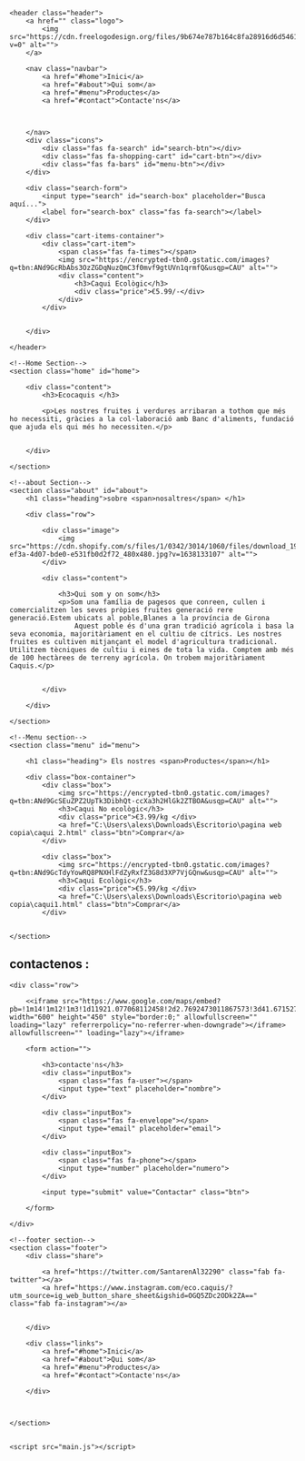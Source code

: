 <!DOCTYPE html>
<html lang="en">

<head>
    <meta charset="UTF-8">
    <meta http-equiv="X-UA-Compatible" content="IE=edge">
    <meta name="viewport" content="width=device-width, initial-scale=1.0">
    <title>Ecocaquis</title>
    <!--Font-awesome-->
    <link rel="stylesheet" href="https://cdnjs.cloudflare.com/ajax/libs/font-awesome/6.0.0/css/all.min.css">
    <!--Css-->
    <link rel="stylesheet" href="estilos.css">
</head>
<body>


    <header class="header">
        <a href="" class="logo">
            <img src="https://cdn.freelogodesign.org/files/9b674e787b164c8fa28916d6d5461996/thumb/logo_200x200.png?v=0" alt="">
        </a>

        <nav class="navbar">
            <a href="#home">Inici</a>
            <a href="#about">Qui som</a>
            <a href="#menu">Productes</a>
            <a href="#contact">Contacte'ns</a>
            
           

        </nav>
        <div class="icons">
            <div class="fas fa-search" id="search-btn"></div>
            <div class="fas fa-shopping-cart" id="cart-btn"></div>
            <div class="fas fa-bars" id="menu-btn"></div>
        </div>

        <div class="search-form">
            <input type="search" id="search-box" placeholder="Busca aquí...">
            <label for="search-box" class="fas fa-search"></label>
        </div>

        <div class="cart-items-container">
            <div class="cart-item">
                <span class="fas fa-times"></span>
                <img src="https://encrypted-tbn0.gstatic.com/images?q=tbn:ANd9GcRbAbs3OzZGDqNuzQmC3f0mvf9gtUVn1qrmfQ&usqp=CAU" alt="">
                <div class="content">
                    <h3>Caqui Ecològic</h3>
                    <div class="price">€5.99/-</div>
                </div>
            </div>
            
            
        </div>

    </header>

    <!--Home Section-->
    <section class="home" id="home">
        
        <div class="content">
            <h3>Ecocaquis </h3>
            
            <p>Les nostres fruites i verdures arribaran a tothom que més ho necessiti, gràcies a la col·laboració amb Banc d'aliments, fundació que ajuda els qui més ho necessiten.</p>
            
            
        </div>
        
    </section>

    <!--about Section-->
    <section class="about" id="about">
        <h1 class="heading">sobre <span>nosaltres</span> </h1>

        <div class="row">

            <div class="image">
                <img src="https://cdn.shopify.com/s/files/1/0342/3014/1060/files/download_1919dfc0-ef3a-4d07-bde0-e531fb0d2f72_480x480.jpg?v=1638133107" alt="">
            </div>
            
            <div class="content">
                
                <h3>Qui som y on som</h3>
                <p>Som una família de pagesos que conreen, cullen i comercialitzen les seves pròpies fruites generació rere generació.Estem ubicats al poble,Blanes a la província de Girona
                    Aquest poble és d'una gran tradició agrícola i basa la seva economia, majoritàriament en el cultiu de cítrics. Les nostres fruites es cultiven mitjançant el model d'agricultura tradicional. Utilitzem tècniques de cultiu i eines de tota la vida. Comptem amb més de 100 hectàrees de terreny agrícola. On trobem majoritàriament Caquis.</p>
               
                
            </div>

        </div>

    </section>

    <!--Menu section-->
    <section class="menu" id="menu">

        <h1 class="heading"> Els nostres <span>Productes</span></h1>

        <div class="box-container">
            <div class="box">
                <img src="https://encrypted-tbn0.gstatic.com/images?q=tbn:ANd9GcSEuZPZ2UpTk3DibhQt-ccXa3h2HlGk2ZTBOA&usqp=CAU" alt="">
                <h3>Caqui No ecològic</h3>
                <div class="price">€3.99/kg </div>
                <a href="C:\Users\alexs\Downloads\Escritorio\pagina web copia\caqui 2.html" class="btn">Comprar</a>
            </div>

            <div class="box">
                <img src="https://encrypted-tbn0.gstatic.com/images?q=tbn:ANd9GcTdyYowRQ8PNXHlFdZyRxfZ3G8d3XP7VjGQnw&usqp=CAU" alt="">
                <h3>Caqui Ecològic</h3>
                <div class="price">€5.99/kg </div>
                <a href="C:\Users\alexs\Downloads\Escritorio\pagina web copia\caqui1.html" class="btn">Comprar</a>
            </div>


    </section>
<!--contact section-->
<section class="contact" id="contact">
    <h1 class="heading">  <span>contactenos</span> : </h1>

    <div class="row">

        <<iframe src="https://www.google.com/maps/embed?pb=!1m14!1m12!1m3!1d11921.077068112458!2d2.7692473011867573!3d41.67152777826182!2m3!1f0!2f0!3f0!3m2!1i1024!2i768!4f13.1!5e0!3m2!1ses!2ses!4v1702759361394!5m2!1ses!2ses" width="600" height="450" style="border:0;" allowfullscreen="" loading="lazy" referrerpolicy="no-referrer-when-downgrade"></iframe> allowfullscreen="" loading="lazy"></iframe>

        <form action="">

            <h3>contacte'ns</h3>
            <div class="inputBox">
                <span class="fas fa-user"></span>
                <input type="text" placeholder="nombre">
            </div>

            <div class="inputBox">
                <span class="fas fa-envelope"></span>
                <input type="email" placeholder="email">
            </div>

            <div class="inputBox">
                <span class="fas fa-phone"></span>
                <input type="number" placeholder="numero">
            </div>

            <input type="submit" value="Contactar" class="btn">

        </form>

    </div>

</section>
   
    <!--footer section-->
    <section class="footer">
        <div class="share">
            
            <a href="https://twitter.com/SantarenAl32290" class="fab fa-twitter"></a>
            <a href="https://www.instagram.com/eco.caquis/?utm_source=ig_web_button_share_sheet&igshid=OGQ5ZDc2ODk2ZA==" class="fab fa-instagram"></a>
            
            
        </div>

        <div class="links">
            <a href="#home">Inici</a>
            <a href="#about">Qui som</a>
            <a href="#menu">Productes</a>
            <a href="#contact">Contacte'ns</a>
           
        </div>

        

    </section>


    <script src="main.js"></script>
</body>
</html>
